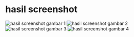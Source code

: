 # hasil screenshot

![hasil screenshot gambar 1](assets/images/hasil1.jpeg)
![hasil screenshot gambar 2](assets/images/hasil2.jpeg)
![hasil screenshot gambar 3](assets/images/hasil3.jpeg)
![hasil screenshot gambar 4](assets/images/hasil4.jpeg)
